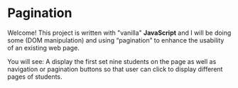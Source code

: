 # Pagination

Welcome! This project is written with "vanilla" **JavaScript** and I will be doing some (DOM manipulation) and using “pagination” to enhance the usability of an existing  web page.

You will see:
A display the first set nine students on the page as well as navigation or pagination buttons so that user can click to display different pages of students.
